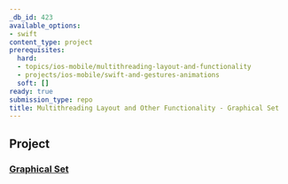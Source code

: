 ```yaml
---
_db_id: 423
available_options:
- swift
content_type: project
prerequisites:
  hard:
  - topics/ios-mobile/multithreading-layout-and-functionality
  - projects/ios-mobile/swift-and-gestures-animations
  soft: []
ready: true
submission_type: repo
title: Multithreading Layout and Other Functionality - Graphical Set
---
```


## Project

### [Graphical Set](Programming%20Project%203_%20Graphical%20Set.pdf)
